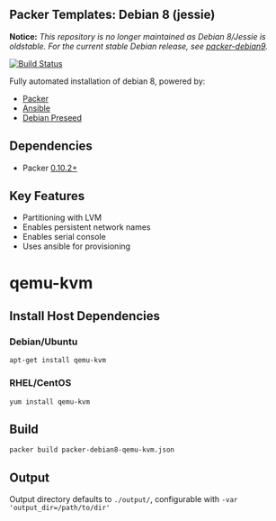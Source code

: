 Packer Templates: Debian 8 (jessie)
-----------------------------------

**Notice:**
_This repository is no longer maintained as Debian 8/Jessie is oldstable._
_For the current stable Debian release, see [packer-debian9](https://github.com/bramford/packer-debian9)._

[![Build Status](https://travis-ci.org/bramford/packer-debian8.svg?branch=master)](https://travis-ci.org/bramford/packer-debian8)

Fully automated installation of debian 8, powered by:

- [Packer](https://www.packer.io/intro/index.html)
- [Ansible](http://docs.ansible.com/ansible/index.html)
- [Debian Preseed](https://wiki.debian.org/DebianInstaller/Preseed)

## Dependencies

 - Packer [0.10.2+](https://releases.hashicorp.com/packer/)

## Key Features

- Partitioning with LVM
- Enables persistent network names
- Enables serial console
- Uses ansible for provisioning

# qemu-kvm

## Install Host Dependencies

### Debian/Ubuntu

    apt-get install qemu-kvm

### RHEL/CentOS

    yum install qemu-kvm

## Build

    packer build packer-debian8-qemu-kvm.json

## Output

Output directory defaults to `./output/`, configurable with `-var 'output_dir=/path/to/dir'`
